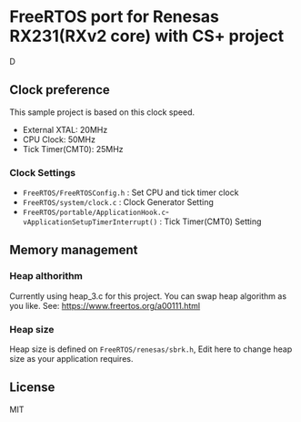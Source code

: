 # FreeRTOS port for Renesas RX231(RXv2 core) with CS+ project
D

## Clock preference
This sample project is based on this clock speed.

 - External XTAL: 20MHz
 - CPU Clock: 50MHz
 - Tick Timer(CMT0): 25MHz

### Clock Settings
- `FreeRTOS/FreeRTOSConfig.h`  : Set CPU and tick timer clock
- `FreeRTOS/system/clock.c`    : Clock Generator Setting
- `FreeRTOS/portable/ApplicationHook.c`-`vApplicationSetupTimerInterrupt()` : Tick Timer(CMT0) Setting

## Memory management

### Heap althorithm
 Currently using heap_3.c for this project. You can swap heap algorithm as you like. See: https://www.freertos.org/a00111.html

### Heap size
 Heap size is defined on `FreeRTOS/renesas/sbrk.h`, Edit here to change heap size as your application requires.

## License
MIT